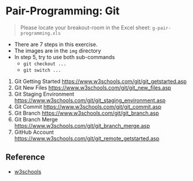 
# Pair-Programming: Git 

> Please locate your breakout-room in the Excel sheet: `g-pair-programming.xls`


- There are 7 steps in this exercise. 
- The images are in the `img` directory
- In step 5, try to use both sub-commands 
  - `git checkout ...` 
  - `git switch ...`

 
1. Git Getting Started
https://www.w3schools.com/git/git_getstarted.asp
2. Git New Files
https://www.w3schools.com/git/git_new_files.asp
3. Git Staging Environment
https://www.w3schools.com/git/git_staging_environment.asp
4. Git Commit
https://www.w3schools.com/git/git_commit.asp
5. Git Branch
https://www.w3schools.com/git/git_branch.asp
6. Git Branch Merge
https://www.w3schools.com/git/git_branch_merge.asp
7. GitHub Account
https://www.w3schools.com/git/git_remote_getstarted.asp

## Reference
- [w3schools](https://www.w3schools.com)